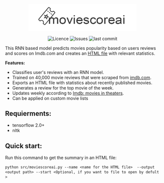 <p align="center">
<img alt="Movie Score ai" src="assets/icon.png" width="350">
</p>
 
<p align="center">
<img alt="Licence" src=https://img.shields.io/github/license/lironbdolah/moviescoreai>
 <img alt="Issues" src=https://img.shields.io/github/issues/lironbdolah/moviescoreai>
 <img alt="last commit" src=https://img.shields.io/github/last-commit/lironbdolah/moviescoreai>

</p>

This RNN based model predicts movies popularity based on users reviews and scores on Imdb.com and creates an [HTML file](http://htmlpreview.github.io/?https://github.com/lironbdolah/moviescoreai/blob/main/runs/test.html) with relevant statistics. <br />



**Features:**

- Classifies user's reviews with an RNN model.
- Trained on 40,000 movie reviews that were scraped from [imdb.com](https://www.imdb.com).
- Exports an HTML file with statistics about recently published movies.
- Generates a review for the top movie of the week.
- Updates weekly according to [Imdb: movies in theaters](https://www.imdb.com/movies-in-theaters/?ref_=nv_mv_inth).
- Can be applied on custom movie lists 


## Requierments:
- tensorflow 2.0+
- nltk

## Quick start:
Run this command to get the summary in an HTML file:

```shell
python src/moviescoreai.py --name <name for the HTML file>  --output <output path> --start <Optional, if you want to file to open by defult >
```
